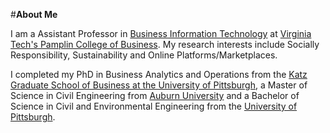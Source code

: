 #**About Me**

I am a Assistant Professor in [Business Information Technology](https://bit.vt.edu/) at [Virginia Tech's Pamplin College of Business](https://pamplin.vt.edu/). My research interests include Socially Responsibility, Sustainability and Online Platforms/Marketplaces. 

I completed my PhD in Business Analytics and Operations from the [Katz Graduate School of Business at the University of Pittsburgh](https://business.pitt.edu/), a Master of Science in Civil Engineering from [Auburn University](https://www.eng.auburn.edu/) and a Bachelor of Science in Civil and Environmental Engineering from the [University of Pittsburgh](https://www.engineering.pitt.edu/).

